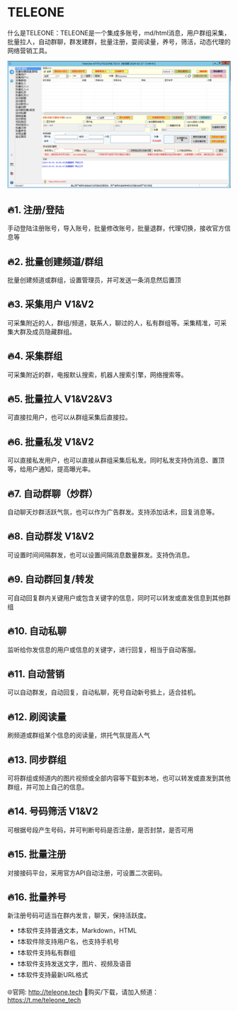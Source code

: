 # TELEONE
什么是TELEONE：TELEONE是一个集成多账号，md/html消息，用户群组采集，批量拉人，自动群聊，群发建群，批量注册，耍阅读量，养号，筛活，动态代理的网络营销工具。

![软件主界面](https://github.com/teleone-tech/teleone/blob/main/home.jpg?raw=true)

## 🔥1. 注册/登陆
  手动登陆注册账号，导入账号，批量修改账号，批量退群，代理切换，接收官方信息等
## 🔥2. 批量创建频道/群组
   批量创建频道或群组，设置管理员，并可发送一条消息然后置顶
## 🔥3. 采集用户 V1&V2
   可采集附近的人，群组/频道，联系人，聊过的人，私有群组等。采集精准，可采集大群及成员隐藏群组。
## 🔥4. 采集群组
   可采集附近的群，电报默认搜索，机器人搜索引擎，网络搜索等。
## 🔥5. 批量拉人 V1&V2&V3
   可直接拉用户，也可以从群组采集后直接拉。
## 🔥6. 批量私发 V1&V2
   可以直接私发用户，也可以直接从群组采集后私发。同时私发支持伪消息、置顶等，给用户通知，提高曝光率。
## 🔥7. 自动群聊（炒群）
   自动聊天炒群活跃气氛，也可以作为广告群发。支持添加话术，回复消息等。
## 🔥8. 自动群发 V1&V2
   可设置时间间隔群发，也可以设置间隔消息数量群发。支持伪消息。
## 🔥9. 自动群回复/转发
   可自动回复群内关键用户或包含关键字的信息，同时可以转发或直发信息到其他群组
## 🔥10. 自动私聊
   监听给你发信息的用户或信息的关键字，进行回复，相当于自动客服。
## 🔥11. 自动营销
   可以自动群发，自动回复，自动私聊，死号自动新号抵上，适合挂机。
## 🔥12. 刷阅读量
   刷频道或群组某个信息的阅读量，烘托气氛提高人气
## 🔥13. 同步群组
   可将群组或频道内的图片视频或全部内容等下载到本地，也可以转发或直发到其他群组，并可加上自己的信息。
## 🔥14. 号码筛活 V1&V2
   可根据号段产生号码，并可判断号码是否注册，是否封禁，是否可用
## 🔥15. 批量注册
   对接接码平台，采用官方API自动注册，可设置二次密码。
## 🔥16. 批量养号
   新注册号码可适当在群内发言，聊天，保持活跃度。
   
 * ❗️本软件支持普通文本，Markdown，HTML
 * ❗️本软件除支持用户名，也支持手机号
 * ❗️本软件支持私有群组
 * ❗️本软件支持发送文字，图片、视频及语音
 * ❗️本软件支持最新URL格式


🌐官网: http://teleone.tech
🛒购买/下载，请加入频道：https://t.me/teleone_tech
